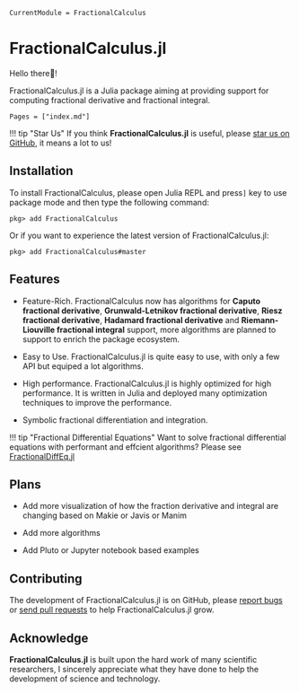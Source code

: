 ```@meta
CurrentModule = FractionalCalculus
```

# FractionalCalculus.jl

Hello there👋!

FractionalCalculus.jl is a Julia package aiming at providing support for computing fractional derivative and fractional integral.

```@contents
Pages = ["index.md"]
```

!!! tip "Star Us"
	If you think **FractionalCalculus.jl** is useful, please [star us on GitHub](httpd://github.com/SciFracX/FractionalCalculus.jl), it means a lot to us!

## Installation

To install FractionalCalculus, please open Julia REPL and press`]` key to use package mode and then type the following command:

```julia-repl
pkg> add FractionalCalculus
```

Or if you want to experience the latest version of FractionalCalculus.jl:

```julia-repl
pkg> add FractionalCalculus#master
```

## Features

* Feature-Rich. FractionalCalculus now has algorithms for **Caputo fractional derivative**, **Grunwald-Letnikov fractional derivative**, **Riesz fractional derivative**, **Hadamard fractional derivative** and **Riemann-Liouville fractional integral** support, more algorithms are planned to support to enrich the package ecosystem.

* Easy to Use. FractionalCalculus.jl is quite easy to use, with only a few API but equiped a lot algorithms.

* High performance. FractionalCalculus.jl is highly optimized for high performance. It is written in Julia and deployed many optimization techniques to improve the performance.

* Symbolic fractional differentiation and integration.

!!! tip "Fractional Differential Equations"
	Want to solve fractional differential equations with performant and effcient algorithms? Please see [FractionalDiffEq.jl](https://github.com/SciFracX/FractionalDiffEq.jl)

## Plans

- Add more visualization of how the fraction derivative and integral are changing based on Makie or Javis or Manim

- Add more algorithms

- Add Pluto or Jupyter notebook based examples

## Contributing

The development of FractionalCalculus.jl is on GitHub, please [report bugs](https://github.com/SciFracX/FractionalCalculus.jl/issues) or [send pull requests](https://github.com/SciFracX/FractionalCalculus.jl/pulls) to help FractionalCalculus.jl grow.

## Acknowledge

**FractionalCalculus.jl** is built upon the hard work of many scientific researchers, I sincerely appreciate what they have done to help the development of science and technology.